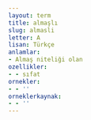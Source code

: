 ```yaml
---
layout: term
title: almaşlı
slug: almasli
letter: A
lisan: Türkçe
anlamlar:
- Almaş niteliği olan
ozellikler:
- - sıfat
ornekler:
- - ''
orneklerkaynak:
- - ''
---
```

